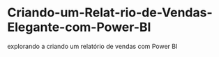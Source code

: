 # Criando-um-Relat-rio-de-Vendas-Elegante-com-Power-BI
explorando a criando um relatório de vendas com Power BI
